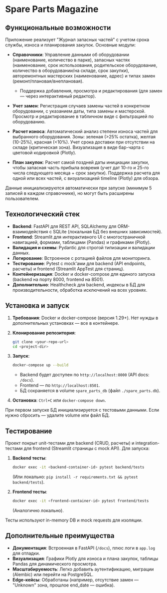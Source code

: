 # Spare Parts Magazine

## Функциональные возможности

Приложение реализует "Журнал запасных частей" с учетом срока службы, износа и планирования закупок. Основные модули:

- **Справочники**: Управление данными об оборудовании (наименование, количество в парке), запасных частях (наименование, срок использования, родительское оборудование, количество в оборудовании/на складе, срок закупки), авторемонтных мастерских (наименование, адрес) и типах замен (ремонт/плановая/внеплановая).
  - Поддержка добавления, просмотра и редактирования (для замен — через интерактивный редактор).

- **Учет замен**: Регистрация случаев замены частей в конкретном оборудовании, с указанием даты, типа замены и мастерской. Просмотр и редактирование в табличном виде с фильтрацией по оборудованию.

- **Расчет износа**: Автоматический анализ степени износа частей для выбранного оборудования. Зоны: зеленая (>25% остатка), желтая (10-25%), красная (<10%). Учет срока доставки при отсутствии на складе (критическая зона). Визуализация в виде бар-чарта с цветовой кодировкой (Plotly).

- **План закупок**: Расчет самой поздней даты инициации закупки, чтобы запасная часть прибыла вовремя (учет дат 10-го и 25-го числа следующего месяца + срок закупки). Поддержка расчета для одной или всех частей, с визуализацией timeline (Plotly) для обзора.

Данные инициализируются автоматически при запуске (минимум 5 записей в каждом справочнике), но могут быть расширены пользователем.

## Технологический стек

- **Backend**: FastAPI для REST API, SQLAlchemy для ORM-взаимодействия с SQLite (локальная БД без внешних зависимостей).
- **Frontend**: Streamlit для интерактивного UI с многостраничной навигацией, формами, таблицами (Pandas) и графиками (Plotly).
- **Валидация и схемы**: Pydantic для строгой типизации и валидации данных.
- **Логирование**: Встроенное с ротацией файлов для мониторинга.
- **Тестирование**: Pytest с mock'ами для backend (API endpoints, расчеты) и frontend (Streamlit AppTest для страниц).
- **Контейнеризация**: Docker и docker-compose для единого запуска (backend на порту 8000, frontend на 8501).
- **Дополнительно**: Healthcheck для backend, индексы в БД для производительности, обработка исключений на всех уровнях.

## Установка и запуск

1. **Требования**: Docker и docker-compose (версия 1.29+). Нет нужды в дополнительных установках — все в контейнере.

2. **Клонирование репозитория**:
   ```bash
   git clone <your-repo-url>
   cd <project-dir>
   ```

3. **Запуск**:
   ```bash
   docker-compose up --build
   ```
   - Backend будет доступен по `http://localhost:8000` (API docs: `/docs`).
   - Frontend — по `http://localhost:8501`.
   - БД сохраняется в volume `spare_parts_db` (файл `./spare_parts.db`).

4. **Остановка**: `Ctrl+C` или `docker-compose down`.

При первом запуске БД инициализируется с тестовыми данными. Если нужно сбросить — удалите volume или файл БД.

## Тестирование

Проект покрыт unit-тестами для backend (CRUD, расчеты) и integration-тестами для frontend (Streamlit страницы с mock API). Для запуска:

1. **Backend тесты**:
   ```bash
   docker exec -it <backend-container-id> pytest backend/tests
   ```
   (Или локально: `pip install -r requirements.txt && pytest backend/tests`).

2. **Frontend тесты**:
   ```bash
   docker exec -it <frontend-container-id> pytest frontend/tests
   ```
   (Аналогично локально).

Тесты используют in-memory DB и mock requests для изоляции.

## Дополнительные преимущества

- **Документация**: Встроенная в FastAPI (`/docs`), плюс логи в `app.log` для отладки.
- **Визуализация**: Графики Plotly для износа и плана закупок, таблицы Pandas для динамического просмотра.
- **Масштабируемость**: Легко добавить аутентификацию, миграции (Alembic) или перейти на PostgreSQL.
- **Edge-кейсы**: Обработаны (например, отсутствие замен — "Unknown" зона, прошлое end_date — ошибка).